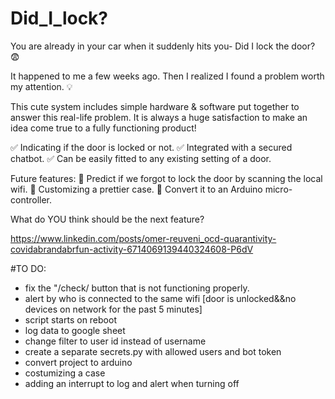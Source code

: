 # Did_I_lock?
You are already in your car when it suddenly hits you- Did I lock the door? 😨

It happened to me a few weeks ago.
Then I realized I found a problem worth my attention. 💡

This cute system includes simple hardware & software put together to answer this real-life problem.
It is always a huge satisfaction to make an idea come true to a fully functioning product!

✅ Indicating if the door is locked or not.
✅ Integrated with a secured chatbot.
✅ Can be easily fitted to any existing setting of a door.

Future features:
🥁 Predict if we forgot to lock the door by scanning the local wifi.
🥁 Customizing a prettier case.
🥁 Convert it to an Arduino micro-controller.

What do YOU think should be the next feature?

https://www.linkedin.com/posts/omer-reuveni_ocd-quarantivity-covidabrandabrfun-activity-6714069139440324608-P6dV


#TO DO:

- fix the "/check/ button that is not functioning properly.
- alert by who is connected to the same wifi [door is unlocked&&no devices on network for the past 5 minutes]
- script starts on reboot
- log data to google sheet
- change filter to user id instead of username
- create a separate secrets.py with allowed users and bot token
- convert project to arduino
- costumizing a case
- adding an interrupt to log and alert when turning off
